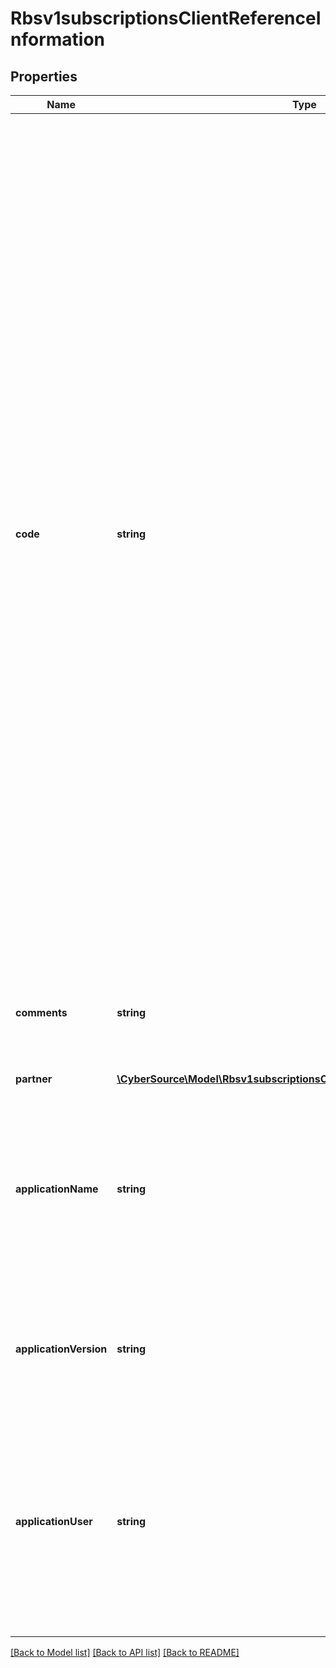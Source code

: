 # Rbsv1subscriptionsClientReferenceInformation

## Properties
Name | Type | Description | Notes
------------ | ------------- | ------------- | -------------
**code** | **string** | &gt; Deprecated: This field is ignored.  Merchant-generated order reference or tracking number. It is recommended that you send a unique value for each transaction so that you can perform meaningful searches for the transaction.  #### Used by **Authorization** Required field.  #### PIN Debit Requests for PIN debit reversals need to use the same merchant reference number that was used in the transaction that is being reversed.  Required field for all PIN Debit requests (purchase, credit, and reversal).  #### FDC Nashville Global Certain circumstances can cause the processor to truncate this value to 15 or 17 characters for Level II and Level III processing, which can cause a discrepancy between the value you submit and the value included in some processor reports. | [optional] 
**comments** | **string** | &gt; Deprecated: This field is ignored.  Brief description of the order or any comment you wish to add to the order. | [optional] 
**partner** | [**\CyberSource\Model\Rbsv1subscriptionsClientReferenceInformationPartner**](Rbsv1subscriptionsClientReferenceInformationPartner.md) |  | [optional] 
**applicationName** | **string** | &gt; Deprecated: This field is ignored.  The name of the Connection Method client (such as Virtual Terminal or SOAP Toolkit API) that the merchant uses to send a transaction request to CyberSource. | [optional] 
**applicationVersion** | **string** | &gt; Deprecated: This field is ignored.  Version of the CyberSource application or integration used for a transaction. | [optional] 
**applicationUser** | **string** | &gt; Deprecated: This field is ignored.  The entity that is responsible for running the transaction and submitting the processing request to CyberSource. This could be a person, a system, or a connection method. | [optional] 

[[Back to Model list]](../README.md#documentation-for-models) [[Back to API list]](../README.md#documentation-for-api-endpoints) [[Back to README]](../README.md)


